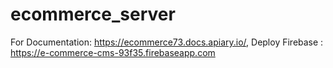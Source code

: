 # ecommerce_server

For Documentation: https://ecommerce73.docs.apiary.io/,
Deploy Firebase : https://e-commerce-cms-93f35.firebaseapp.com